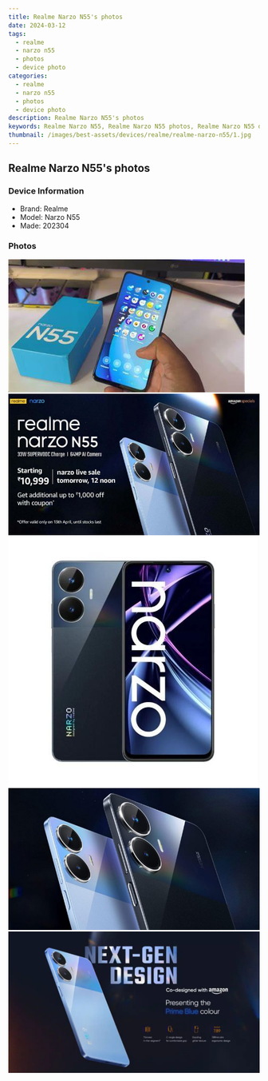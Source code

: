 ```yaml
---
title: Realme Narzo N55's photos
date: 2024-03-12
tags: 
  - realme
  - narzo n55
  - photos
  - device photo
categories: 
  - realme
  - narzo n55
  - photos
  - device photo
description: Realme Narzo N55's photos
keywords: Realme Narzo N55, Realme Narzo N55 photos, Realme Narzo N55 device photo
thumbnail: /images/best-assets/devices/realme/realme-narzo-n55/1.jpg
---
```


## Realme Narzo N55's photos

### Device Information

- Brand: Realme
- Model: Narzo N55
- Made: 202304

### Photos

![/images/best-assets/devices/realme/realme-narzo-n55/1.jpg](/images/best-assets/devices/realme/realme-narzo-n55/1.jpg)
![/images/best-assets/devices/realme/realme-narzo-n55/2.jpg](/images/best-assets/devices/realme/realme-narzo-n55/2.jpg)
![/images/best-assets/devices/realme/realme-narzo-n55/3.jpg](/images/best-assets/devices/realme/realme-narzo-n55/3.jpg)
![/images/best-assets/devices/realme/realme-narzo-n55/4.jpg](/images/best-assets/devices/realme/realme-narzo-n55/4.jpg)
![/images/best-assets/devices/realme/realme-narzo-n55/5.jpg](/images/best-assets/devices/realme/realme-narzo-n55/5.jpg)
